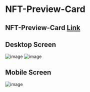 # NFT-Preview-Card
## NFT-Preview-Card [Link](https://hager-abd-el-galil.github.io/NFT-Preview-Card)
## Desktop Screen
![image](https://user-images.githubusercontent.com/81237428/217016367-9ec21ed3-c780-4360-b03c-d9df1e153b34.png)
![image](https://user-images.githubusercontent.com/81237428/217017296-0a8fec62-7c32-4117-a76a-9f0c9c11a755.png)

## Mobile Screen
![image](https://user-images.githubusercontent.com/81237428/217016856-5df652bb-fc52-4c60-b5ce-0b77625b3379.png)

